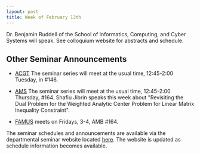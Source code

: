 ```yaml
---
layout: post
title: Week of February 13th
---
```

Dr. Benjamin Ruddell of the School of Informatics, Computing, and Cyber Systems will speak.
See colloquium website for abstracts and schedule.

## Other Seminar Announcements ##

- [ACGT](acgtFall2016) The seminar series will meet at the usual time, 12:45-2:00 Tuesday, 
   in #146.
    
- [AMS](amsFall2016) The seminar series will meet at the usual time, 12:45-2:00 Thursday, 
   #164. Shafiu Jibrin speaks this week about 
   "Revisiting the Dual Problem for the Weighted Analytic Center Problem for Linear Matrix Inequality Constraint".

- [FAMUS](famusFall2016) meets on Fridays, 3-4, AMB #164. 

The seminar schedules and announcements are available via the departmental seminar 
website located [here](http://naumathstat.github.io/seminars).
The website is updated as  schedule information becomes available.
